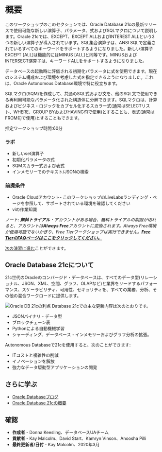 # 概要

このワークショップのこのセクションでは、Oracle Database 21cの最新リリースで使用可能な新しい演算子、パラメータ、式およびSQLマクロについて説明します。Oracle 21cでは、EXCEPT、EXCEPT ALLおよびINTEREST ALLという3つの新しい演算子が導入されています。SQL集合演算子は、ANSI SQLで定義されているすべてのキーワードをサポートするようになりました。新しい演算子EXCEPT \[ALL\]は機能的にはMINUS \[ALL\]と同等です。MINUSおよびINTERSECT演算子は、キーワードALLをサポートするようになりました。

データベースの起動時に評価される初期化パラメータに式を使用できます。現在のシステム構成および環境を考慮した式を指定できるようになりました。これは、Oracle Autonomous Database環境で特に役立ちます。

SQLマクロ(SQM)を作成して、共通のSQL式および文を、他のSQL文で使用できる再利用可能なパラメータ化された構造体に分解できます。SQLマクロは、計算およびビジネス・ロジックをカプセル化するスカラー式(通常はSELECTリスト、WHERE、GROUP BYおよびHAVING句で使用)とすることも、表式(通常はFROM句で使用)とすることもできます。

推定ワークショップ時間:60分

### ラボ

*   新しいset演算子
*   初期化パラメータの式
*   SQMスカラー式および表式
*   インメモリーでのテキスト/JSONの検索

### 前提条件

*   Oracle Cloudアカウント- このワークショップのLiveLabsランディング・ページを参照して、サポートされている環境を確認してください
*   viの作業知識

_ノート: **無料トライアル**・アカウントがある場合、無料トライアルの期限が切れると、アカウントは**Always Free**アカウントに変換されます。Always Free環境が使用可能でないかぎり、Free Tierワークショップは実行できません。**[Free TierのFAQページはここをクリックしてください。](https://www.oracle.com/cloud/free/faq.html)**_

[次の演習に進む](#next)ことができます。

## Oracle Database 21cについて

21c世代のOracleのコンバージド・データベースは、すべてのデータ型(リレーショナル、JSON、XML、空間、グラフ、OLAPなど)と業界をリードするパフォーマンス、スケーラビリティ、可用性、セキュリティを、すべての業務、分析、その他の混合ワークロードに提供します。

![Oracle DB 21cの利点](images/21c-support.png "Oracle DB 21cの利点") Database 21cでの主な更新内容は次のとおりです。

*   JSONバイナリ・データ型
*   ブロックチェーン表
*   Pythonによる自動機械学習
*   シャーディング、データベース・インメモリーおよびグラフ分析の拡張。

Autonomous Databaseで21cを使用すると、次のことができます:

*   ITコストと複雑性の削減
*   イノベーションを解放
*   強力なデータ駆動型アプリケーションの開発

## さらに学ぶ

*   [Oracle Databaseブログ](http://blogs.oracle.com/database)
*   [Oracle Database 21cの概要](https://blogs.oracle.com/database/introducing-oracle-database-21c)

## 確認

*   **作成者** - Donna Keesling、データベースUAチーム
*   **貢献者** - Kay Malcolm、David Start、Kamryn Vinson、Anoosha Pilli
*   **最終更新者/日付** - Kay Malcolm、2020年3月